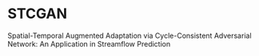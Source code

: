 # STCGAN
Spatial-Temporal Augmented Adaptation via Cycle-Consistent Adversarial Network: An Application in Streamflow Prediction
